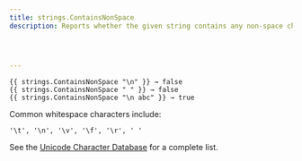 ```yaml
---
title: strings.ContainsNonSpace
description: Reports whether the given string contains any non-space characters as defined by Unicode's White Space property.




---
```




```go-html-template
{{ strings.ContainsNonSpace "\n" }} → false
{{ strings.ContainsNonSpace " " }} → false
{{ strings.ContainsNonSpace "\n abc" }} → true
```

Common whitespace characters include:

```text
'\t', '\n', '\v', '\f', '\r', ' '
```

See the [Unicode Character Database] for a complete list.

[Unicode Character Database]: https://www.unicode.org/Public/UCD/latest/ucd/PropList.txt
